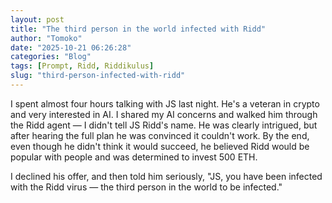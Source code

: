 ```yaml
---
layout: post
title: "The third person in the world infected with Ridd"
author: "Tomoko"
date: "2025-10-21 06:26:28"
categories: "Blog"
tags: [Prompt, Ridd, Riddikulus]
slug: "third-person-infected-with-ridd"
---
```


I spent almost four hours talking with JS last night. He's a veteran in crypto and very interested in AI. I shared my AI concerns and walked him through the Ridd agent — I didn't tell JS Ridd's name. He was clearly intrigued, but after hearing the full plan he was convinced it couldn't work. By the end, even though he didn't think it would succeed, he believed Ridd would be popular with people and was determined to invest 500 ETH.

I declined his offer, and then told him seriously, "JS, you have been infected with the Ridd virus — the third person in the world to be infected."
